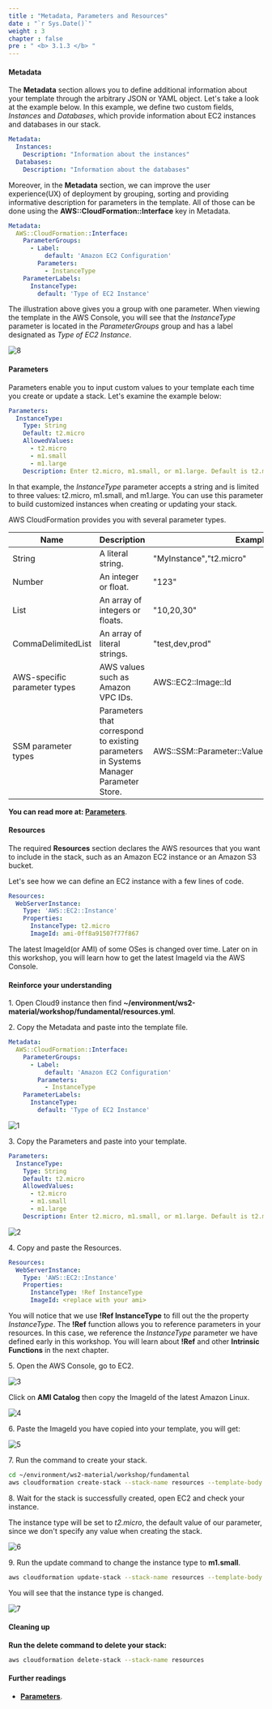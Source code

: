 ```yaml
---
title : "Metadata, Parameters and Resources"
date : "`r Sys.Date()`"
weight : 3
chapter : false
pre : " <b> 3.1.3 </b> "
---
```


#### Metadata

The **Metadata** section allows you to define additional information about your template through the arbitrary JSON or YAML object. Let's take a look at the example below. In this example, we define two custom fields, *Instances* and *Databases*, which provide information about EC2 instances and databases in our stack.

```yaml
Metadata:
  Instances:
    Description: "Information about the instances"
  Databases: 
    Description: "Information about the databases"
```

Moreover, in the **Metadata** section, we can improve the user experience(UX) of deployment by grouping, sorting and providing informative description for parameters in the template. All of those can be done using the **AWS::CloudFormation::Interface** key in Metadata.

```yaml
Metadata:
  AWS::CloudFormation::Interface:
    ParameterGroups:
      - Label:
          default: 'Amazon EC2 Configuration'
        Parameters:
          - InstanceType
    ParameterLabels:
      InstanceType:
        default: 'Type of EC2 Instance'
```

The illustration above gives you a group with one parameter. When viewing the template in the AWS Console, you will see that the *InstanceType* parameter is located in the *ParameterGroups* group and has a label designated as *Type of EC2 Instance*.

![8](/images/3.1.3-Resources/8.png)

#### Parameters

Parameters enable you to input custom values to your template each time you create or update a stack. Let's examine the example below:

```yaml
Parameters:
  InstanceType:
    Type: String
    Default: t2.micro
    AllowedValues:
      - t2.micro
      - m1.small
      - m1.large
    Description: Enter t2.micro, m1.small, or m1.large. Default is t2.micro.
```

In that example, the *InstanceType* parameter accepts a string and is limited to three values: t2.micro, m1.small, and m1.large. You can use this parameter to build customized instances when creating or updating your stack.

AWS CloudFormation provides you with several parameter types.

| Name                         | Description                                                                           | Example                                           |
| ---------------------------- | ------------------------------------------------------------------------------------- | ------------------------------------------------- |
| String                       | A literal string.                                                                     | "MyInstance","t2.micro"                           |
| Number                       | An integer or float.                                                                  | "123"                                             |
| List<Number>                 | An array of integers or floats.                                                       | "10,20,30"                                        |
| CommaDelimitedList           | An array of literal strings.                                                          | "test,dev,prod"                                   |
| AWS-specific parameter types | AWS values such as Amazon VPC IDs.                                                    | AWS::EC2::Image::Id                               |
| SSM parameter types          | Parameters that correspond to existing parameters in Systems Manager Parameter Store. | AWS::SSM::Parameter::Value\<AWS::EC2::Image::Id\> |

**You can read more at: [Parameters](https://docs.aws.amazon.com/AWSCloudFormation/latest/UserGuide/parameters-section-structure.html#aws-ssm-parameter-types)**.

#### Resources

The required **Resources** section declares the AWS resources that you want to include in the stack, such as an Amazon EC2 instance or an Amazon S3 bucket.

Let's see how we can define an EC2 instance with a few lines of code.

```yaml
Resources:
  WebServerInstance:
    Type: 'AWS::EC2::Instance'
    Properties:
      InstanceType: t2.micro
      ImageId: ami-0ff8a91507f77f867
```

The latest ImageId(or AMI) of some OSes is changed over time. Later on in this workshop, you will learn how to get the latest ImageId via the AWS Console.

#### Reinforce your understanding

1\. Open Cloud9 instance then find **~/environment/ws2-material/workshop/fundamental/resources.yml**.

2\. Copy the Metadata and paste into the template file.

```yaml
Metadata:
  AWS::CloudFormation::Interface:
    ParameterGroups:
      - Label:
          default: 'Amazon EC2 Configuration'
        Parameters:
          - InstanceType
    ParameterLabels:
      InstanceType:
        default: 'Type of EC2 Instance'
```
![1](/images/3.1.3-Resources/1.png)

3\. Copy the Parameters and paste into your template.

```yaml
Parameters:
  InstanceType:
    Type: String
    Default: t2.micro
    AllowedValues:
      - t2.micro
      - m1.small
      - m1.large
    Description: Enter t2.micro, m1.small, or m1.large. Default is t2.micro.
```

![2](/images/3.1.3-Resources/2.png)

4\. Copy and paste the Resources.

```yaml
Resources:
  WebServerInstance:
    Type: 'AWS::EC2::Instance'
    Properties:
      InstanceType: !Ref InstanceType
      ImageId: <replace with your ami>
```

You will notice that we use **!Ref InstanceType** to fill out the the property *InstanceType*. The **!Ref** function allows you to reference parameters in your resources. In this case, we reference the *InstanceType* parameter we have defined early in this workshop.
You will learn about **!Ref** and other **Intrinsic Functions** in the next chapter. 

5\. Open the AWS Console, go to EC2.

![3](/images/3.1.3-Resources/3.png)

Click on **AMI Catalog** then copy the ImageId of the latest Amazon Linux.

![4](/images/3.1.3-Resources/4.png)

6\. Paste the ImageId you have copied into your template, you will get:

![5](/images/3.1.3-Resources/5.png)

7\. Run the command to create your stack.

```bash
cd ~/environment/ws2-material/workshop/fundamental
aws cloudformation create-stack --stack-name resources --template-body file://resources.yml
```

8\. Wait for the stack is successfully created, open EC2 and check your instance.

The instance type will be set to *t2.micro*, the default value of our parameter, since we don't specify any value when creating the stack.

![6](/images/3.1.3-Resources/6.png)

9\. Run the update command to change the instance type to **m1.small**.

```bash
aws cloudformation update-stack --stack-name resources --template-body file://resources.yml --parameters ParameterKey=InstanceType,ParameterValue=m1.small
```

You will see that the instance type is changed.

![7](/images/3.1.3-Resources/7.png)

#### Cleaning up

**Run the delete command to delete your stack:**

```bash
aws cloudformation delete-stack --stack-name resources
```

#### Further readings

* **[Parameters](https://docs.aws.amazon.com/AWSCloudFormation/latest/UserGuide/parameters-section-structure.html#aws-ssm-parameter-types)**.